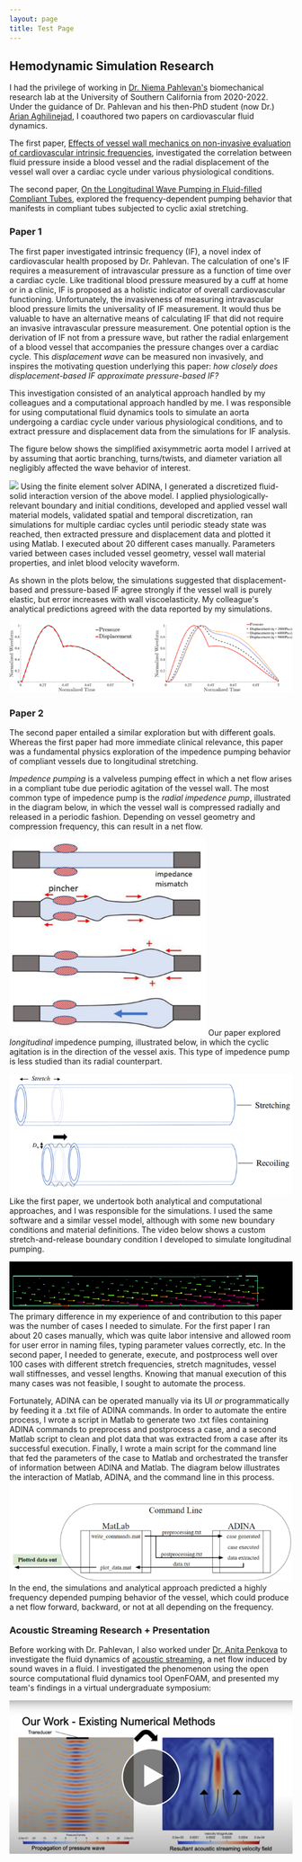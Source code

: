 ```yaml
---
layout: page
title: Test Page
---
```

<div class="col-lg-12 text-center">
	<h2 class="section-heading text-uppercase">Hemodynamic Simulation Research</h2>
</div>


I had the privilege of working in [Dr. Niema Pahlevan's](https://viterbi.usc.edu/directory/faculty/Pahlevan/Niema) biomechanical research lab at the University of Southern California from 2020-2022. Under the guidance of Dr. Pahlevan and his then-PhD student (now Dr.) [Arian Aghilinejad](https://www.linkedin.com/in/arian-aghilinejad-85828b108/), I coauthored two papers on cardiovascular fluid dynamics.

The first paper, [Effects of vessel wall mechanics on non-invasive evaluation of 
cardiovascular intrinsic frequencies](https://github.com/brogers622/portfolio/blob/18c59b9fa894b4369f521322821fec689fcc526e/1st%20coauthored%20paper.pdf), investigated the correlation between fluid pressure inside a blood vessel and the radial displacement of the vessel wall over a cardiac cycle under various physiological conditions.

The second paper, [On the Longitudinal Wave Pumping in Fluid-filled Compliant Tubes](https://github.com/brogers622/portfolio/blob/18c59b9fa894b4369f521322821fec689fcc526e/2nd%20coathored%20paper.pdf), explored the frequency-dependent pumping behavior that manifests in compliant tubes subjected to cyclic axial stretching.
### Paper 1
The first paper investigated intrinsic frequency (IF), a novel index of cardiovascular health proposed by Dr. Pahlevan. The calculation of one's IF requires a measurement of intravascular pressure as a function of time over a cardiac cycle. Like traditional blood pressure measured by a cuff at home or in a clinic, IF is proposed as a holistic indicator of overall cardiovascular functioning. Unfortunately, the invasiveness of measuring intravascular blood pressure limits the universality of IF measurement. It would thus be valuable to have an alternative means of calculating IF that did not require an invasive intravascular pressure measurement. One potential option is the derivation of IF not from a pressure wave, but rather the radial enlargement of a blood vessel that accompanies the pressure changes over a cardiac cycle. This *displacement wave* can be measured non invasively, and inspires the motivating question underlying this paper: *how closely does displacement-based IF approximate pressure-based IF?*

This investigation consisted of an analytical approach handled by my colleagues and a computational approach handled by me. I was responsible for using computational fluid dynamics tools to simulate an aorta undergoing a cardiac cycle under various physiological conditions, and to extract pressure and displacement data from the simulations for IF analysis.

The figure below shows the simplified axisymmetric aorta model I arrived at by assuming that aortic branching, turns/twists, and diameter variation all negligibly affected the wave behavior of interest.

![](brogers622.github.io/assets/img/portfolio/pahlevan/model.png)
Using the finite element solver ADINA, I generated a discretized fluid-solid interaction version of the above model. I applied physiologically-relevant boundary and initial conditions, developed and applied vessel wall material models, validated spatial and temporal discretization, ran simulations for multiple cardiac cycles until periodic steady state was reached, then extracted pressure and displacement data and plotted it using Matlab. I executed about 20 different cases manually. Parameters varied between cases included vessel geometry, vessel wall material properties, and inlet blood velocity waveform.

As shown in the plots below, the simulations suggested that displacement-based and pressure-based IF agree strongly if the vessel wall is purely elastic, but error increases with wall viscoelasticity. My colleague's analytical predictions agreed with the data reported by my simulations.

![](assets/img/portfolio/pahlevan/plots1.png)
### Paper 2
The second paper entailed a similar exploration but with different goals. Whereas the first paper had more immediate clinical relevance, this paper was a fundamental physics exploration of the impedence pumping behavior of compliant vessels due to longitudinal stretching.

*Impedence pumping* is a valveless pumping effect in which a net flow arises in a compliant tube due periodic agitation of the vessel wall. The most common type of impedence pump is the *radial impedence pump*, illustrated in the diagram below, in which the vessel wall is compressed radially and released in a periodic fashion. Depending on vessel geometry and compression frequency, this can result in a net flow.

![](assets/img/portfolio/pahlevan/radial-pump.png)
Our paper explored *longitudinal* impedence pumping, illustrated below, in which the cyclic agitation is in the direction of the vessel axis. This type of impedence pump is less studied than its radial counterpart.

![](assets/img/portfolio/pahlevan/longitudinal-pump.png)
Like the first paper, we undertook both analytical and computational approaches, and I was responsible for the simulations. I used the same software and a similar vessel model, although with some new boundary conditions and material definitions. The video below shows a custom stretch-and-release boundary condition I developed to simulate longitudinal pumping.

![](assets/img/portfolio/pahlevan/vessel.gif)
The primary difference in my experience of and contribution to this paper was the number of cases I needed to simulate. For the first paper I ran about 20 cases manually, which was quite labor intensive and allowed room for user error in naming files, typing parameter values correctly, etc. In the second paper, I needed to generate, execute, and postprocess well over 100 cases with different stretch frequencies, stretch magnitudes, vessel wall stiffnesses, and vessel lengths. Knowing that manual execution of this many cases was not feasible, I sought to automate the process.

Fortunately, ADINA can be operated manually via its UI *or* programmatically by feeding it a .txt file of ADINA commands. In order to automate the entire process, I wrote a script in Matlab to generate two .txt files containing ADINA commands to preprocess and postprocess a case, and a second Matlab script to clean and plot data that was extracted from a case after its successful execution. Finally, I wrote a main script for the command line that fed the parameters of the case to Matlab and orchestrated the transfer of information between ADINA and Matlab. The diagram below illustrates the interaction of Matlab, ADINA, and the command line in this process.
![](https://github.com/brogers622/brogers622.github.io/blob/248adebd3a29f29c0e736c5a48b2d9629d81d01c/assets/img/portfolio/pahlevan/automation.png)
In the end, the simulations and analytical approach predicted a highly frequency depended pumping behavior of the vessel, which could produce a net flow forward, backward, or not at all depending on the frequency.
### Acoustic Streaming Research + Presentation
Before working with Dr. Pahlevan, I also worked under [Dr. Anita Penkova](https://viterbi.usc.edu/directory/faculty/Penkova/Anita) to investigate the fluid dynamics of [acoustic streaming](https://en.wikipedia.org/wiki/Acoustic_streaming#:~:text=Acoustic%20streaming%20is%20a%20steady,waves%20within%20a%20Kundt's%20tube.), a net flow induced by sound waves in a fluid. I investigated the phenomenon using the open source computational fluid dynamics tool OpenFOAM, and presented my team's findings in a virtual undergraduate symposium:

[![research-presentation](assets/img/portfolio/pahlevan/presentation.png)](https://youtu.be/Pq0JhbtJkws?si=5jBd_x8W9y9MLBYw)